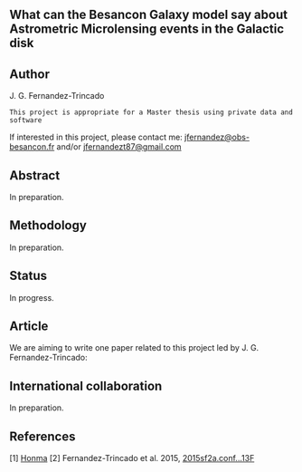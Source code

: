 What can the Besancon Galaxy model say about Astrometric Microlensing events in the Galactic disk
---


Author
--

J. G. Fernandez-Trincado

`This project is appropriate for a Master thesis using private data and software`

If interested in this project, please contact me: jfernandez@obs-besancon.fr and/or jfernandezt87@gmail.com

Abstract
---

In preparation.


Methodology
----

In preparation.


Status
---

In progress.


Article
---

We are aiming to write one paper related to this project led by J. G. Fernandez-Trincado:


International collaboration
---

In preparation.

References
---

[1] [Honma](http://cds.cern.ch/record/534461/files/0201045.pdf)
[2] Fernandez-Trincado et al. 2015, [2015sf2a.conf...13F](http://arxiv.org/abs/1510.00862)






